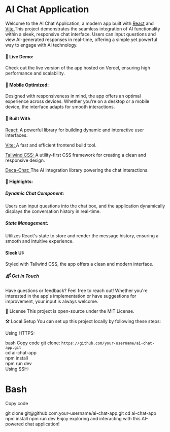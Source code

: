 <h1>AI Chat Application</h1>
<p>
Welcome to the AI Chat Application, a modern app built with <a href="https://react.dev/learn" alt="react.dev">React</a> and <a href="https://vite.dev/config/" alt="vite.dev">Vite.</a>This project demonstrates the seamless integration of AI functionality within a sleek, responsive chat interface. Users can input questions and view AI-generated responses in real-time, offering a simple yet powerful way to engage with AI technology.
</p>
  
<h4>🚀 Live Demo:</h4>
<p>Check out the live version of the app hosted on Vercel, ensuring high performance and scalability.</p>

<h4>📱 Mobile Optimized:</h4>
<p>
Designed with responsiveness in mind, the app offers an optimal experience across devices. Whether you're on a desktop or a mobile device, the interface adapts for smooth interactions.
</p>

<h4>🔧 Built With</h4>

<p><a href="https://react.dev/learn alt="react.dev"> React: </a> A powerful library for building dynamic and interactive user interfaces.</p>

<p><a href="https://vite.dev/config/ alt="vite.dev"> Vite: </a> A fast and efficient frontend build tool.</p>

<p><a href="https://tailwindcss.com/docs/guides/vite alt="tailwindcss">Tailwind CSS: </a> A utility-first CSS framework for creating a clean and responsive design.</p>

<p><a href="https://www.npmjs.com/package/deca-chat">Deca-Chat: </a> The AI integration library powering the chat interactions.</p>

<h4><a>🎥 Highlights:</a></h4>

<h5>Dynamic Chat Component:</h5><p>Users can input questions into the chat box, and the application dynamically displays the conversation history in real-time.</p>

<h5>State Management:</h5><p>Utilizes React's state to store and render the message history, ensuring a smooth and 
intuitive experience.</p>

<h4>Sleek UI:</h4> <p> Styled with Tailwind CSS, the app offers a clean and modern interface.</p>

<h5>📬 Get in Touch</h5>
<p>Have questions or feedback? Feel free to reach out! Whether you're interested in the app's implementation or have suggestions for improvement, your input is always welcome.</p>

📜 License
This project is open-source under the MIT License.

🛠️ Local Setup
You can set up this project locally by following these steps:

Using HTTPS:
<p>
  
bash
Copy code
git clone: `https://github.com/your-username/ai-chat-app.git`  
cd ai-chat-app  
npm install  
npm run dev  
Using SSH:
</p>

<h1>Bash</h1>
  
<p>
Copy code
</p>
git clone git@github.com:your-username/ai-chat-app.git  
cd ai-chat-app  
npm install  
npm run dev  
Enjoy exploring and interacting with this AI-powered chat application!
